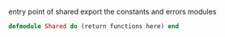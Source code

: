 entry point of shared
export the constants and errors modules

```elixir
defmodule Shared do (return functions here) end
```

